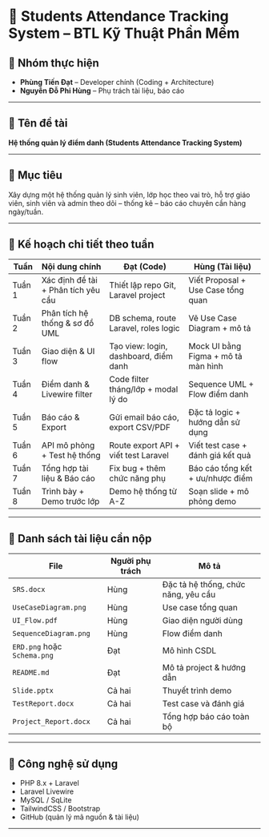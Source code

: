 # 📘 Students Attendance Tracking System – BTL Kỹ Thuật Phần Mềm

## 👥 Nhóm thực hiện

-   **Phùng Tiến Đạt** – Developer chính (Coding + Architecture)
-   **Nguyễn Đỗ Phi Hùng** – Phụ trách tài liệu, báo cáo

---

## 📝 Tên đề tài

**Hệ thống quản lý điểm danh (Students Attendance Tracking System)**

---

## 🎯 Mục tiêu

Xây dựng một hệ thống quản lý sinh viên, lớp học theo vai trò, hỗ trợ giáo viên, sinh viên và admin theo dõi – thống kê – báo cáo chuyên cần hàng ngày/tuần.

---

## 📅 Kế hoạch chi tiết theo tuần

| Tuần   | Nội dung chính                      | Đạt (Code)                            | Hùng (Tài liệu)                     |
| ------ | ----------------------------------- | ------------------------------------- | ----------------------------------- |
| Tuần 1 | Xác định đề tài + Phân tích yêu cầu | Thiết lập repo Git, Laravel project   | Viết Proposal + Use Case tổng quan  |
| Tuần 2 | Phân tích hệ thống & sơ đồ UML      | DB schema, route Laravel, roles logic | Vẽ Use Case Diagram + mô tả         |
| Tuần 3 | Giao diện & UI flow                 | Tạo view: login, dashboard, điểm danh | Mock UI bằng Figma + mô tả màn hình |
| Tuần 4 | Điểm danh & Livewire filter         | Code filter tháng/lớp + modal lý do   | Sequence UML + Flow điểm danh       |
| Tuần 5 | Báo cáo & Export                    | Gửi email báo cáo, export CSV/PDF     | Đặc tả logic + hướng dẫn sử dụng    |
| Tuần 6 | API mô phỏng + Test hệ thống        | Route export API + viết test Laravel  | Viết test case + đánh giá kết quả   |
| Tuần 7 | Tổng hợp tài liệu & Báo cáo         | Fix bug + thêm chức năng phụ          | Báo cáo tổng kết + ưu/nhược điểm    |
| Tuần 8 | Trình bày + Demo trước lớp          | Demo hệ thống từ A-Z                  | Soạn slide + mô phỏng demo          |

---

## 📁 Danh sách tài liệu cần nộp

| File                        | Người phụ trách | Mô tả                               |
| --------------------------- | --------------- | ----------------------------------- |
| `SRS.docx`                  | Hùng            | Đặc tả hệ thống, chức năng, yêu cầu |
| `UseCaseDiagram.png`        | Hùng            | Use case tổng quan                  |
| `UI_Flow.pdf`               | Hùng            | Giao diện người dùng                |
| `SequenceDiagram.png`       | Hùng            | Flow điểm danh                      |
| `ERD.png` hoặc `Schema.png` | Đạt             | Mô hình CSDL                        |
| `README.md`                 | Đạt             | Mô tả project & hướng dẫn           |
| `Slide.pptx`                | Cả hai            | Thuyết trình demo                   |
| `TestReport.docx`           | Cả hai          | Test case và đánh giá               |
| `Project_Report.docx`       | Cả hai          | Tổng hợp báo cáo toàn bộ            |

---

## 🔧 Công nghệ sử dụng

-   PHP 8.x + Laravel
-   Laravel Livewire
-   MySQL / SqLite
-   TailwindCSS / Bootstrap
-   GitHub (quản lý mã nguồn & tài liệu)

---
